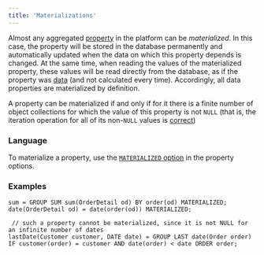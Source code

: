 ```yaml
---
title: 'Materializations'
---
```


Almost any aggregated [property](Properties.md) in the platform can be *materialized*. In this case, the property will be stored in the database permanently and automatically updated when the data on which this property depends is changed. At the same time, when reading the values of the materialized property, these values will be read directly from the database, as if the property was [data](Data_properties_DATA.md) (and not calculated every time). Accordingly, all data properties are materialized by definition.

A property can be materialized if and only if for it there is a finite number of object collections for which the value of this property is not `NULL` (that is, the iteration operation for all of its non-`NULL` values is [correct](Set_operations.md#correct))

### Language

To materialize a property, use the [`MATERIALIZED` option](Property_options.md#persistent) in the property options.

### Examples

```lsf
sum = GROUP SUM sum(OrderDetail od) BY order(od) MATERIALIZED;
date(OrderDetail od) = date(order(od)) MATERIALIZED;

 // such a property cannot be materialized, since it is not NULL for an infinite number of dates
lastDate(Customer customer, DATE date) = GROUP LAST date(Order order) IF customer(order) = customer AND date(order) < date ORDER order;
```
